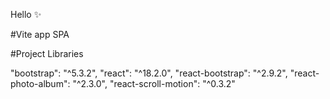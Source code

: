 Hello ✨

#Vite app SPA

#Project Libraries 

"bootstrap": "^5.3.2",
"react": "^18.2.0",
"react-bootstrap": "^2.9.2",
"react-photo-album": "^2.3.0",
"react-scroll-motion": "^0.3.2"
